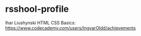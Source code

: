 # rsshool-profile
Ihar Liushynski
HTML CSS Basics: https://www.codecademy.com/users/IngvarOldd/achievements
